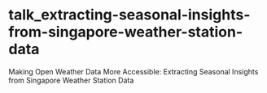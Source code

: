 # talk_extracting-seasonal-insights-from-singapore-weather-station-data
Making Open Weather Data More Accessible: Extracting Seasonal Insights from Singapore Weather Station Data
